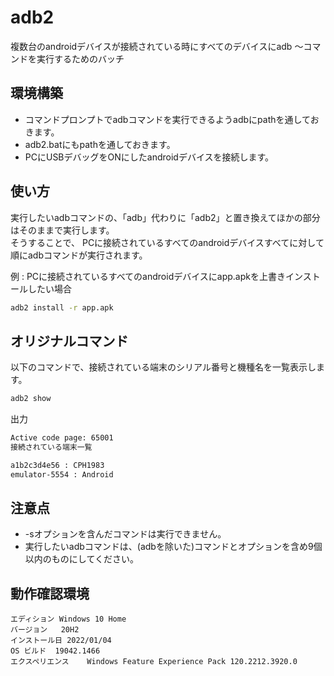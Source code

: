 # adb2
複数台のandroidデバイスが接続されている時にすべてのデバイスにadb ～コマンドを実行するためのバッチ

## 環境構築
- コマンドプロンプトでadbコマンドを実行できるようadbにpathを通しておきます。
- adb2.batにもpathを通しておきます。
- PCにUSBデバッグをONにしたandroidデバイスを接続します。

## 使い方
実行したいadbコマンドの、「adb」代わりに「adb2」と置き換えてほかの部分はそのままで実行します。 <Br>
そうすることで、 PCに接続されているすべてのandroidデバイスすべてに対して順にadbコマンドが実行されます。<Br>


例 : PCに接続されているすべてのandroidデバイスにapp.apkを上書きインストールしたい場合

 ```bat
 adb2 install -r app.apk
 ```
 ## オリジナルコマンド
 以下のコマンドで、接続されている端末のシリアル番号と機種名を一覧表示します。 
 ```bat
 adb2 show
 ```
 出力

 ```bat
 Active code page: 65001
 接続されている端末一覧
 
 a1b2c3d4e56 : CPH1983 
 emulator-5554 : Android
 ```

 ## 注意点
 - -sオプションを含んだコマンドは実行できません。
 - 実行したいadbコマンドは、(adbを除いた)コマンドとオプションを含め9個以内のものにしてください。
 
 ## 動作確認環境
 ```
 エディション	Windows 10 Home
バージョン	20H2
インストール日	‎2022/‎01/‎04
OS ビルド	19042.1466
エクスペリエンス	Windows Feature Experience Pack 120.2212.3920.0
```

